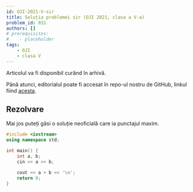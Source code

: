 ```yaml
---
id: OJI-2021-V-sir
title: Soluția problemei sir (OJI 2021, clasa a V-a)
problem_id: 931
authors: []
# prerequisites:
#    - placeholder
tags:
    - OJI
    - clasa V
---
```


Articolul va fi disponibil curând în arhivă.

Până atunci, editorialul poate fi accesat în repo-ul nostru de GitHub, linkul fiind [acesta](https://github.com/roalgo-discord/Romanian-Olympiad-Solutions/blob/main/OJI%20(regional%20olympiad)/2021/05.pdf).

## Rezolvare

Mai jos puteți găsi o soluție neoficială care ia punctajul maxim.

```cpp
#include <iostream>
using namespace std;

int main() {
    int a, b;
    cin >> a >> b;

    cout << a + b << '\n';
    return 0;
}
```
